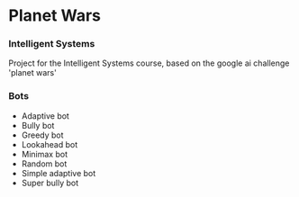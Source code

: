 Planet Wars
===========

### Intelligent Systems ###

Project for the Intelligent Systems course, based on the google ai challenge 'planet wars'

### Bots ###

* Adaptive bot
* Bully bot
* Greedy bot
* Lookahead bot
* Minimax bot
* Random bot
* Simple adaptive bot
* Super bully bot
